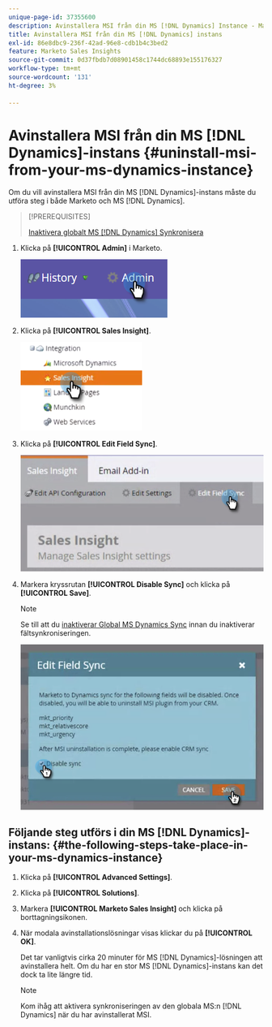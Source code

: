 ```yaml
---
unique-page-id: 37355600
description: Avinstallera MSI från din MS [!DNL Dynamics] Instance - Marketo Docs - produktdokumentation
title: Avinstallera MSI från din MS [!DNL Dynamics] instans
exl-id: 86e8dbc9-236f-42ad-96e8-cdb1b4c3bed2
feature: Marketo Sales Insights
source-git-commit: 0d37fbdb7d08901458c1744dc68893e155176327
workflow-type: tm+mt
source-wordcount: '131'
ht-degree: 3%

---
```


# Avinstallera MSI från din MS [!DNL Dynamics]-instans {#uninstall-msi-from-your-ms-dynamics-instance}

Om du vill avinstallera MSI från din MS [!DNL Dynamics]-instans måste du utföra steg i både Marketo och MS [!DNL Dynamics].

>[!PREREQUISITES]
>
>[Inaktivera globalt MS [!DNL Dynamics] Synkronisera](/help/marketo/product-docs/marketo-sales-insight/msi-for-microsoft-dynamics/uninstalling/disable-global-ms-dynamics-sync.md)

1. Klicka på **[!UICONTROL Admin]** i Marketo.

   ![](assets/one-1.png)

1. Klicka på **[!UICONTROL Sales Insight]**.

   ![](assets/six.png)

1. Klicka på **[!UICONTROL Edit Field Sync]**.

   ![](assets/seven.png)

1. Markera kryssrutan **[!UICONTROL Disable Sync]** och klicka på **[!UICONTROL Save]**.

   >[!NOTE]
   >
   >Se till att du [inaktiverar Global MS Dynamics Sync](/help/marketo/product-docs/marketo-sales-insight/msi-for-microsoft-dynamics/uninstalling/disable-global-ms-dynamics-sync.md) innan du inaktiverar fältsynkroniseringen.

   ![](assets/eight.png)

## Följande steg utförs i din MS [!DNL Dynamics]-instans: {#the-following-steps-take-place-in-your-ms-dynamics-instance}

1. Klicka på **[!UICONTROL Advanced Settings]**.

1. Klicka på **[!UICONTROL Solutions]**.

1. Markera **[!UICONTROL Marketo Sales Insight]** och klicka på borttagningsikonen.

1. När modala avinstallationslösningar visas klickar du på **[!UICONTROL OK]**.

   Det tar vanligtvis cirka 20 minuter för MS [!DNL Dynamics]-lösningen att avinstallera helt. Om du har en stor MS [!DNL Dynamics]-instans kan det dock ta lite längre tid.

   >[!NOTE]
   >
   >Kom ihåg att aktivera synkroniseringen av den globala MS:n [!DNL Dynamics] när du har avinstallerat MSI.
